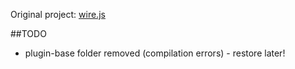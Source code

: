 Original project: [wire.js](https://github.com/cujojs/wire)

##TODO
+ plugin-base folder removed (compilation errors) - restore later!